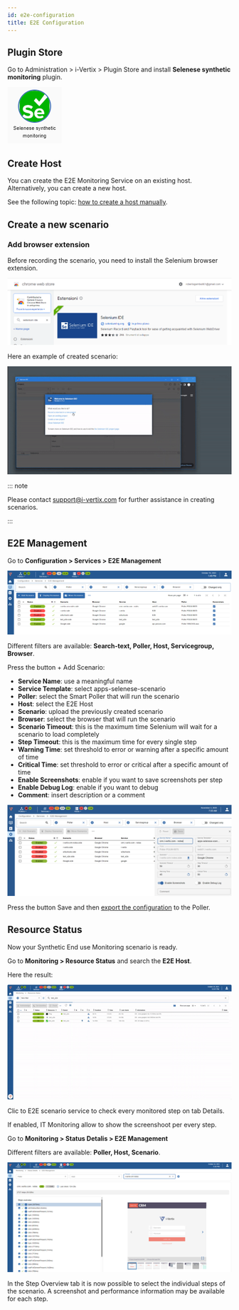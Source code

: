 ```yaml
---
id: e2e-configuration
title: E2E Configuration
---
```


## Plugin Store

Go to Administration > i-Vertix > Plugin Store and install **Selenese synthetic monitoring** plugin.

![image](../../assets/quick-start/e2e2.png)

## Create Host

You can create the E2E Monitoring Service on an existing host. Alternatively, you can create a new host.

See the following topic: [how to create a host manually](../monitoring-hosts/create-host-manually.md).

## Create a new scenario

### Add browser extension

Before recording the scenario, you need to install the Selenium browser extension.

![image](../../assets/quick-start/e2e10.png)

Here an example of created scenario:

![image](../../assets/quick-start/e2e9.gif)

::: note

Please contact <support@i-vertix.com> for further assistance in creating scenarios.

:::

## E2E Management

Go to **Configuration > Services > E2E Management**

![image](../../assets/quick-start/e2e5.png)

Different filters are available: **Search-text, Poller, Host, Servicegroup, Browser**.

Press the button + Add Scenario:

* **Service Name**: use a meaningful name
* **Service Template**: select apps-selenese-scenario
* **Poller**: select the Smart Poller that will run the scenario
* **Host**: select the E2E Host
* **Scenario**: upload the previously created scenario
* **Browser**: select the browser that will run the scenario
* **Scenario Timeout**: this is the maximum time Selenium will wait for a scenario to load completely
* **Step Timeout**: this is the maximum time for every single step
* **Warning Time**: set threshold to error or warning after a specific amount of time
* **Critical Time**: set threshold to error or critical after a specific amount of time
* **Enable Screenshots**: enable if you want to save screenshots per step
* **Enable Debug Log**: enable if you want to debug
* **Comment**: insert description or a comment

![image](../../assets/quick-start/crme2e.png)

Press the button Save and then [export the configuration](../monitoring-hosts/export-configuration.md) to the Poller.

## Resource Status

Now your Synthetic End use Monitoring scenario is ready.

Go to **Monitoring > Resource Status** and search the **E2E Host**.

Here the result:

![image](../../assets/quick-start/e2e7.gif)

Clic to E2E scenario service to check every monitored step on tab Details.

If enabled, IT Monitoring allow to show the screenshoot per every step.

Go to **Monitoring > Status Detalis > E2E Management**

Different filters are available: **Poller, Host, Scenario**.

![image](../../assets/quick-start/e2e8.png)

In the Step Overview tab it is now possible to select the individual steps of the scenario. A screenshot and performance information may be available for each step.
